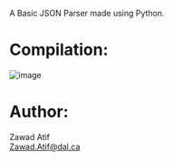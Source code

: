 A Basic JSON Parser made using Python.

# Compilation:
![image](https://github.com/user-attachments/assets/df956dba-e261-4ed9-a1c5-0aabaca76942)

# Author:  
Zawad Atif  
Zawad.Atif@dal.ca
